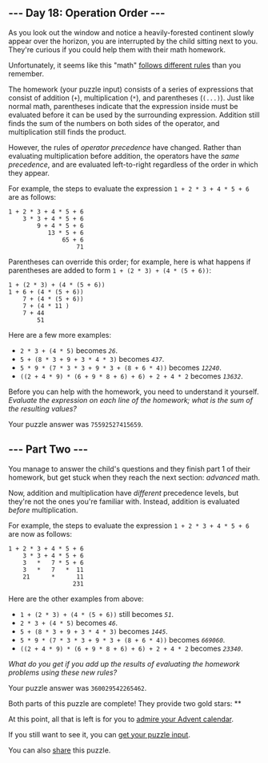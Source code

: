 
## --- Day 18: Operation Order ---

As you look out the window and notice a heavily-forested continent slowly appear over the horizon, you are interrupted by the child sitting next to you. They're curious if you could help them with their math homework.

Unfortunately, it seems like this "math" [follows different rules][1] than you remember.

The homework (your puzzle input) consists of a series of expressions that consist of addition (`+`), multiplication (`*`), and parentheses (`(...)`). Just like normal math, parentheses indicate that the expression inside must be evaluated before it can be used by the surrounding expression. Addition still finds the sum of the numbers on both sides of the operator, and multiplication still finds the product.

However, the rules of *operator precedence* have changed. Rather than evaluating multiplication before addition, the operators have the *same precedence*, and are evaluated left-to-right regardless of the order in which they appear.

For example, the steps to evaluate the expression `1 + 2 * 3 + 4 * 5 + 6` are as follows:

```
1 + 2 * 3 + 4 * 5 + 6
    3 * 3 + 4 * 5 + 6
        9 + 4 * 5 + 6
           13 * 5 + 6
               65 + 6
                   71
```

Parentheses can override this order; for example, here is what happens if parentheses are added to form `1 + (2 * 3) + (4 * (5 + 6))`:

```
1 + (2 * 3) + (4 * (5 + 6))
1 + 6 + (4 * (5 + 6))
    7 + (4 * (5 + 6))
    7 + (4 * 11 )
    7 + 44
        51
```

Here are a few more examples:

* `2 * 3 + (4 * 5)` becomes *`26`*.
* `5 + (8 * 3 + 9 + 3 * 4 * 3)` becomes *`437`*.
* `5 * 9 * (7 * 3 * 3 + 9 * 3 + (8 + 6 * 4))` becomes *`12240`*.
* `((2 + 4 * 9) * (6 + 9 * 8 + 6) + 6) + 2 + 4 * 2` becomes *`13632`*.

Before you can help with the homework, you need to understand it yourself. *Evaluate the expression on each line of the homework; what is the sum of the resulting values?*

Your puzzle answer was `75592527415659`.

## --- Part Two ---

You manage to answer the child's questions and they finish part 1 of their homework, but get stuck when they reach the next section: *advanced* math.

Now, addition and multiplication have *different* precedence levels, but they're not the ones you're familiar with. Instead, addition is evaluated *before* multiplication.

For example, the steps to evaluate the expression `1 + 2 * 3 + 4 * 5 + 6` are now as follows:

```
1 + 2 * 3 + 4 * 5 + 6
    3 * 3 + 4 * 5 + 6
    3   *   7 * 5 + 6
    3   *   7   *  11
    21      *      11
                  231
```

Here are the other examples from above:

* `1 + (2 * 3) + (4 * (5 + 6))` still becomes *`51`*.
* `2 * 3 + (4 * 5)` becomes *`46`*.
* `5 + (8 * 3 + 9 + 3 * 4 * 3)` becomes *`1445`*.
* `5 * 9 * (7 * 3 * 3 + 9 * 3 + (8 + 6 * 4))` becomes *`669060`*.
* `((2 + 4 * 9) * (6 + 9 * 8 + 6) + 6) + 2 + 4 * 2` becomes *`23340`*.

*What do you get if you add up the results of evaluating the homework problems using these new rules?*

Your puzzle answer was `360029542265462`.

Both parts of this puzzle are complete! They provide two gold stars: **

At this point, all that is left is for you to [admire your Advent calendar][2].

If you still want to see it, you can [get your puzzle input][3].

You can also [share][4] this puzzle.

[1]: https://www.youtube.com/watch?v=3QtRK7Y2pPU&t=15
[2]: https://adventofcode.com/2020
[3]: https://adventofcode.com/2020/day/18/input
[4]: https://twitter.com/intent/tweet?text=I%27ve+completed+%22Operation+Order%22+%2D+Day+18+%2D+Advent+of+Code+2020&url=https%3A%2F%2Fadventofcode%2Ecom%2F2020%2Fday%2F18&related=ericwastl&hashtags=AdventOfCode
